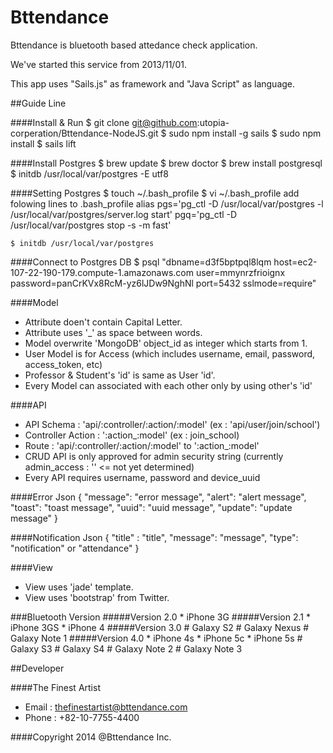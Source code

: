 Bttendance
=================
Bttendance is bluetooth based attedance check application. 

We've started this service from 2013/11/01. 

This app uses "Sails.js" as framework and "Java Script" as language.

##Guide Line

####Install & Run
    $ git clone git@github.com:utopia-corperation/Bttendance-NodeJS.git
    $ sudo npm install -g sails
    $ sudo npm install
    $ sails lift
    
####Install Postgres
    $ brew update
    $ brew doctor
    $ brew install postgresql
    $ initdb /usr/local/var/postgres -E utf8
    
####Setting Postgres
    $ touch ~/.bash_profile
    $ vi ~/.bash_profile
    add folowing lines to .bash_profile
    alias pgs='pg_ctl -D /usr/local/var/postgres -l /usr/local/var/postgres/server.log start'
    pgq='pg_ctl -D /usr/local/var/postgres stop -s -m fast'
    
    $ initdb /usr/local/var/postgres
    
####Connect to Postgres DB
    $ psql "dbname=d3f5bptpql8lqm host=ec2-107-22-190-179.compute-1.amazonaws.com user=mmynrzfrioignx password=panCrKVx8RcM-yz6lJDw9NghNl port=5432 sslmode=require"

####Model

- Attribute doen't contain Capital Letter.
- Attribute uses '_' as space between words.
- Model overwrite 'MongoDB' object_id as integer which starts from 1.
- User Model is for Access (which includes username, email, password, access_token, etc)
- Professor & Student's 'id' is same as User 'id'.
- Every Model can associated with each other only by using other's 'id'

####API
- API Schema : 'api/:controller/:action/:model' (ex : 'api/user/join/school')
- Controller Action : ':action_:model' (ex : join_school)
- Route : 'api/:controller/:action/:model' to ':action_:model'
- CRUD API is only approved for admin security string (currently admin_access : '' <= not yet determined)
- Every API requires username, password and device_uuid

####Error Json
    { 
        "message": "error message", 
        "alert": "alert message", 
        "toast": "toast message",
        "uuid": "uuid message",
        "update": "update message"
    }

####Notification Json
    { 
        "title" : "title",
        "message": "message",
        "type": "notification" or "attendance"
    }

####View
- View uses 'jade' template.
- View uses 'bootstrap' from Twitter.

###Bluetooth Version
#####Version 2.0
    * iPhone 3G
#####Version 2.1
    * iPhone 3GS
    * iPhone 4
#####Version 3.0
    # Galaxy S2
    # Galaxy Nexus
    # Galaxy Note 1
#####Version 4.0
    * iPhone 4s
    * iPhone 5c
    * iPhone 5s
    # Galaxy S3
    # Galaxy S4
    # Galaxy Note 2
    # Galaxy Note 3

##Developer

####The Finest Artist
- Email : thefinestartist@bttendance.com
- Phone : +82-10-7755-4400

####Copyright 2014 @Bttendance Inc.
